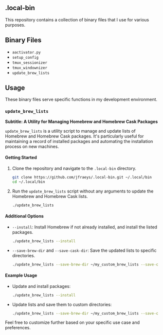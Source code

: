 ## .local-bin

This repository contains a collection of binary files that I use for various purposes.

## Binary Files

- `aactivator.py`
- `setup_config`
- `tmux_sessionizer`
- `tmux_windownizer`
- `update_brew_lists`

## Usage

These binary files serve specific functions in my development environment.

### `update_brew_lists`

**Subtitle: A Utility for Managing Homebrew and Homebrew Cask Packages**

`update_brew_lists` is a utility script to manage and update lists of Homebrew and Homebrew Cask packages. It's particularly useful for maintaining a record of installed packages and automating the installation process on new machines.

#### Getting Started

1. Clone the repository and navigate to the `.local-bin` directory.

    ```bash
    git clone https://github.com/jfraeys/.local-bin.git ~/.local/bin
    cd ~/.local/bin
    ```

2. Run the `update_brew_lists` script without any arguments to update the Homebrew and Homebrew Cask lists.

    ```bash
    ./update_brew_lists
    ```

#### Additional Options

- `--install`: Install Homebrew if not already installed, and install the listed packages.
  
    ```bash
    ./update_brew_lists --install
    ```

- `--save-brew-dir` and `--save-cask-dir`: Save the updated lists to specific directories.
  
    ```bash
    ./update_brew_lists --save-brew-dir ~/my_custom_brew_lists --save-cask-dir ~/my_custom_cask_lists
    ```

#### Example Usage

- Update and install packages:

    ```bash
    ./update_brew_lists --install
    ```

- Update lists and save them to custom directories:

    ```bash
    ./update_brew_lists --save-brew-dir ~/my_custom_brew_lists --save-cask-dir ~/my_custom_cask_lists
    ```

Feel free to customize further based on your specific use case and preferences.
